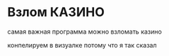 # Взлом КАЗИНО
самая важная программа
можно взломать казино

конпелируем в визуалке потому что я так сказал
